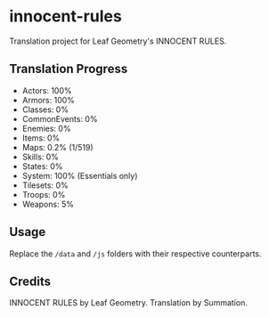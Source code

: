 # innocent-rules
Translation project for Leaf Geometry's INNOCENT RULES.

## Translation Progress
- Actors: 100%
- Armors: 100%
- Classes: 0%
- CommonEvents: 0%
- Enemies: 0%
- Items: 0%
- Maps: 0.2% (1/519)
- Skills: 0%
- States: 0%
- System: 100% (Essentials only)
- Tilesets: 0%
- Troops: 0%
- Weapons: 5%

## Usage
Replace the `/data` and `/js` folders with their respective counterparts.

## Credits
INNOCENT RULES by Leaf Geometry.
Translation by Summation.
